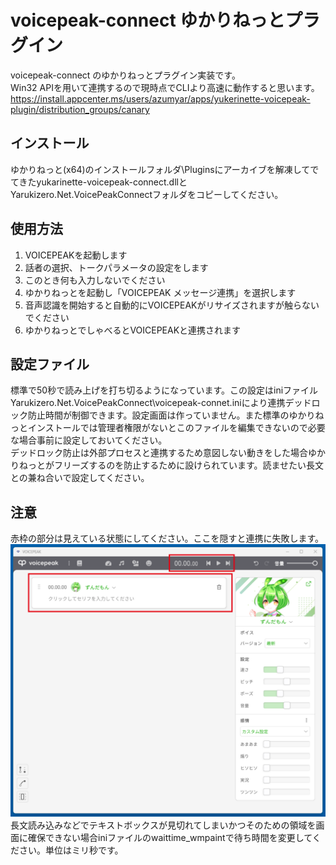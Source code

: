 # voicepeak-connect ゆかりねっとプラグイン

voicepeak-connect のゆかりねっとプラグイン実装です。  
Win32 APIを用いて連携するので現時点でCLIより高速に動作すると思います。  
https://install.appcenter.ms/users/azumyar/apps/yukerinette-voicepeak-plugin/distribution_groups/canary

## インストール
ゆかりねっと(x64)のインストールフォルダ\Pluginsにアーカイブを解凍してでてきたyukarinette-voicepeak-connect.dllとYarukizero.Net.VoicePeakConnectフォルダをコピーしてください。

## 使用方法
1. VOICEPEAKを起動します
2. 話者の選択、トークパラメータの設定をします
3. このとき何も入力しないでください
4. ゆかりねっとを起動し「VOICEPEAK メッセージ連携」を選択します
5. 音声認識を開始すると自動的にVOICEPEAKがリサイズされますが触らないでください
6. ゆかりねっとでしゃべるとVOICEPEAKと連携されます

## 設定ファイル
標準で50秒で読み上げを打ち切るようになっています。この設定はiniファイルYarukizero.Net.VoicePeakConnect\voicepeak-connet.iniにより連携デッドロック防止時間が制御できます。設定画面は作っていません。また標準のゆかりねっとインストールでは管理者権限がないとこのファイルを編集できないので必要な場合事前に設定しておいてください。  
デッドロック防止は外部プロセスと連携するため意図しない動きをした場合ゆかりねっとがフリーズするのを防止するために設けられています。読ませたい長文との兼ね合いで設定してください。

## 注意
赤枠の部分は見えている状態にしてください。ここを隠すと連携に失敗します。
![注意](md-img/yukarinette01.png)  
長文読み込みなどでテキストボックスが見切れてしまいかつそのための領域を画面に確保できない場合iniファイルのwaittime_wmpaintで待ち時間を変更してください。単位はミリ秒です。
